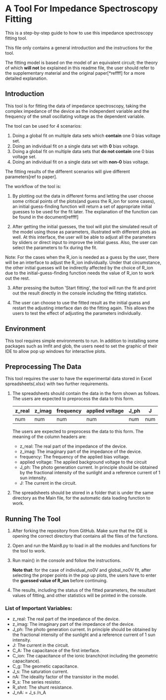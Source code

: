 # A Tool For Impedance Spectroscopy Fitting
This is a step-by-step guide to how to use this impedance spectroscopy fitting tool. 

This file only contains a general introduction and the instructions for the tool.

The fitting model is based on the model of an equivalent circuit; the theory of which **will not** be explained in this readme file, the user should refer to the supplementary material and the original paper[*reffff] for a more detailed explanation. 

## Introduction
This tool is for fitting the data of impedance spectroscopy, taking the complex impedance of the device as the independent variable and the frequency of the small oscillating voltage as the dependent variable.

The tool can be used for 4 scenarios:
1. Doing a global fit on multiple data sets which **contain** one 0 bias voltage set.
2. Doing an individual fit on a single data set with **0** bias voltage.
3. Doing a global fit on multiple data sets that **do not contain** one 0 bias voltage set.
4. Doing an individual fit on a single data set with **non-0** bias voltage.

The fitting results of the different scenarios will give different parameters[ref to paper].

The workflow of the tool is:
1. By plotting out the data in different forms and letting the user choose some critical points of the plots(and guess the R_ion for some cases), an initial guess-finding function will return a set of appropriate initial guesses to be used for the fit later. The explanation of the function can be found in the document[reffff]

2. After getting the initial guesses, the tool will plot the simulated result of the model using those as parameters, illustrated with different plots as well. At this interface, the user will be able to adjust all the parameters by sliders or direct input to improve the initial guess. Also, the user can select the parameters to fix during the fit.

Note: For the cases when the R_ion is needed as a guess by the user, there will be an interface to adjust the R_ion individually. Under that circumstance, the other initial guesses will be indirectly affected by the choice of R_ion due to the initial-guess-finding function needs the value of R_ion to work out the rest.

3. After pressing the button 'Start fitting', the tool will run the fit and print out the result directly in the console including the fitting statistics.

5. The user can choose to use the fitted result as the initial guess and restart the adjusting interface dan do the fitting again. This allows the users to test the effect of adjusting the parameters individually.




## Environment
This tool requires simple environments to run. In addition to installing some packages such as lmfit and glob, the users need to set the graphic of their IDE  to allow pop up windows for interactive plots.

## Preprocessing The Data
This tool requires the user to have the experimental data stored in Excel spreadsheets(.xlsx) with two further requirements.
1. The spreadsheets should contain the data in the form shown as follows. The users are expected to preprocess the data to this form.


    | z_real   | z_imag   | frequency | applied voltage | J_ph | J
    | -        | -        | -         | -               | -    |-
    |   num    |   num    |   num     |     num         |  num |num

    The users are expected to preprocess the data to this form. The meaning of the column headers are:
    * z_real: The real part of the impedance of the device.
    * z_imag: The imaginary part of the impedance of the device.
    * frequency: The frequency of the applied bias voltage.
    * applied voltage: The applied background voltage to the circuit
    * J_ph: The photo generation current. In principle should be obtained by the fractional intensity of the sunlight and a reference current of 1 sun intensity.
    * J: The current in the circuit.



2. The spreadsheets should be stored in a folder that is under the same directory as the Main file, for the automatic data loading function to work.



## Running The Tool
1. After forking the repository from GitHub. Make sure that the IDE is opening the correct directory that contains all the files of the functions.
2. Open and run the Main8.py to load in all the modules and functions for the tool to work.
3. Run main() in the console and follow the instructions.

    __Note that__: for the case of individual_no0V and global_no0V fit, after selecting the proper points in the pop up plots, the users have to enter the __guessed value of R_ion__ before continuing.
4. The results, including the status of the fitted parameters, the resultant values of fitting, and other statistics will be printed in the console.



### List of Important Variables:
* z_real: The real part of the impedance of the device.
* z_imag: The imaginary part of the impedance of the device.
* J_ph: The photo generation current. In principle should be obtained by the fractional intensity of the sunlight and a reference current of 1 sun intensity.
* J: The current in the circuit.
* C_A: The capacitance of the first interface.
* C_ion: The capacitance of the ionic branch(not including the geometric capacitance).
* C_g: The geometic capacitance.
* J_s: The saturation current.
* nA: The ideality factor of the transistor in the model.
* R_s: The series resistor.
* R_shnt: The shunt resistance.
* J_nA: = J_s /n_A





























